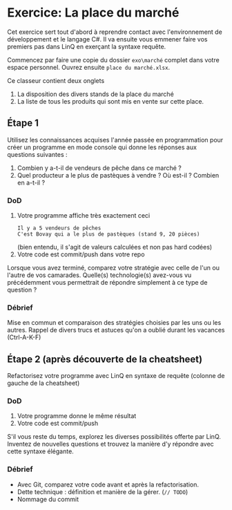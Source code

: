 # Exercice: La place du marché

Cet exercice sert tout d'abord à reprendre contact avec l'environnement de développement et le langage C#.
Il va ensuite  vous emmener faire vos premiers pas dans LinQ en exerçant la syntaxe requête.

Commencez par faire une copie du dossier `exo\marché` complet dans votre espace personnel. Ouvrez ensuite `place du marché.xlsx`.

Ce classeur contient deux onglets
1. La disposition des divers stands de la place du marché
2. La liste de tous les produits qui sont mis en vente sur cette place.

## Étape 1

Utilisez les connaissances acquises l'année passée en programmation pour créer un programme en mode console qui donne les réponses aux questions suivantes :

1. Combien y a-t-il de vendeurs de pêche dans ce marché ?
2. Quel producteur a le plus de pastèques à vendre ? Où est-il ? Combien en a-t-il ?

### DoD

1. Votre programme affiche très exactement ceci
    ```
    Il y a 5 vendeurs de pêches
    C'est Bovay qui a le plus de pastèques (stand 9, 20 pièces)
    ```
    (bien entendu, il s'agit de valeurs calculées et non pas hard codées)
2. Votre code est commit/push dans votre repo

Lorsque vous avez terminé, comparez votre stratégie avec celle de l'un ou l'autre de vos camarades.
Quelle(s) technologie(s) avez-vous vu précédemment vous permettrait de répondre simplement à ce type de question ?

### Débrief

Mise en commun et comparaison des stratégies choisies par les uns ou les autres.
Rappel de divers trucs et astuces qu'on a oublié durant les vacances (Ctrl-A-K-F)

## Étape 2 (après découverte de la cheatsheet)

Refactorisez votre programme avec LinQ en syntaxe de requête (colonne de gauche de la cheatsheet)

### DoD

1. Votre programme donne le même résultat
2. Votre code est commit/push

S'il vous reste du temps, explorez les diverses possibilités offerte par LinQ. Inventez de nouvelles questions et trouvez la manière d'y répondre avec cette syntaxe élégante.

### Débrief

- Avec Git, comparez votre code avant et après la refactorisation.
- Dette technique : définition et manière de la gérer. (`// TODO`)
- Nommage du commit